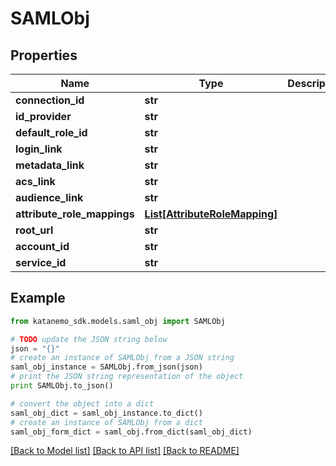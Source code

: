 # SAMLObj


## Properties
Name | Type | Description | Notes
------------ | ------------- | ------------- | -------------
**connection_id** | **str** |  | [optional] 
**id_provider** | **str** |  | 
**default_role_id** | **str** |  | 
**login_link** | **str** |  | [optional] 
**metadata_link** | **str** |  | [optional] 
**acs_link** | **str** |  | [optional] 
**audience_link** | **str** |  | [optional] 
**attribute_role_mappings** | [**List[AttributeRoleMapping]**](AttributeRoleMapping.md) |  | [optional] 
**root_url** | **str** |  | [optional] 
**account_id** | **str** |  | 
**service_id** | **str** |  | 

## Example

```python
from katanemo_sdk.models.saml_obj import SAMLObj

# TODO update the JSON string below
json = "{}"
# create an instance of SAMLObj from a JSON string
saml_obj_instance = SAMLObj.from_json(json)
# print the JSON string representation of the object
print SAMLObj.to_json()

# convert the object into a dict
saml_obj_dict = saml_obj_instance.to_dict()
# create an instance of SAMLObj from a dict
saml_obj_form_dict = saml_obj.from_dict(saml_obj_dict)
```
[[Back to Model list]](../README.md#documentation-for-models) [[Back to API list]](../README.md#documentation-for-api-endpoints) [[Back to README]](../README.md)


